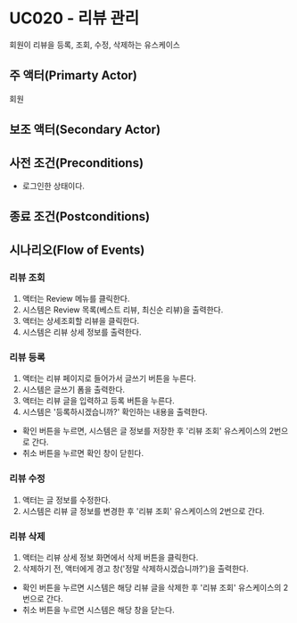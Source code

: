 # UC020 - 리뷰 관리

회원이 리뷰을 등록, 조회, 수정, 삭제하는 유스케이스

## 주 액터(Primarty Actor)
회원

## 보조 액터(Secondary Actor)

## 사전 조건(Preconditions)
- 로그인한 상태이다.

## 종료 조건(Postconditions)



## 시나리오(Flow of Events)
### 리뷰 조회
1. 액터는 Review 메뉴를 클릭한다.
2. 시스템은 Review 목록(베스트 리뷰, 최신순 리뷰)을 출력한다.
3. 액터는 상세조회할 리뷰을 클릭한다.
4. 시스템은 리뷰 상세 정보를 출력한다.

### 리뷰 등록
1. 액터는 리뷰 페이지로 들어가서 글쓰기 버튼을 누른다.
2. 시스템은 글쓰기 폼을 출력한다.
3. 액터는 리뷰 글을 입력하고 등록 버튼을 누른다.
4. 시스템은 '등록하시겠습니까?' 확인하는 내용을 출력한다.
  - 확인 버튼을 누르면, 시스템은 글 정보를 저장한 후 '리뷰 조회' 유스케이스의 2번으로 간다.
  - 취소 버튼을 누르면 확인 창이 닫힌다.

### 리뷰 수정
1. 액터는 글 정보를 수정한다.
2. 시스템은 리뷰 글 정보를 변경한 후 '리뷰 조회' 유스케이스의 2번으로 간다.

### 리뷰 삭제
1. 액터는 리뷰 상세 정보 화면에서 삭제 버튼을 클릭한다.
2. 삭제하기 전, 액터에게 경고 창('정말 삭제하시겠습니까?')을 출력한다.
  - 확인 버튼을 누르면 시스템은 해당 리뷰 글을 삭제한 후 '리뷰 조회' 유스케이스의 2번으로 간다.
  - 취소 버튼을 누르면 시스템은 해당 창을 닫는다.
